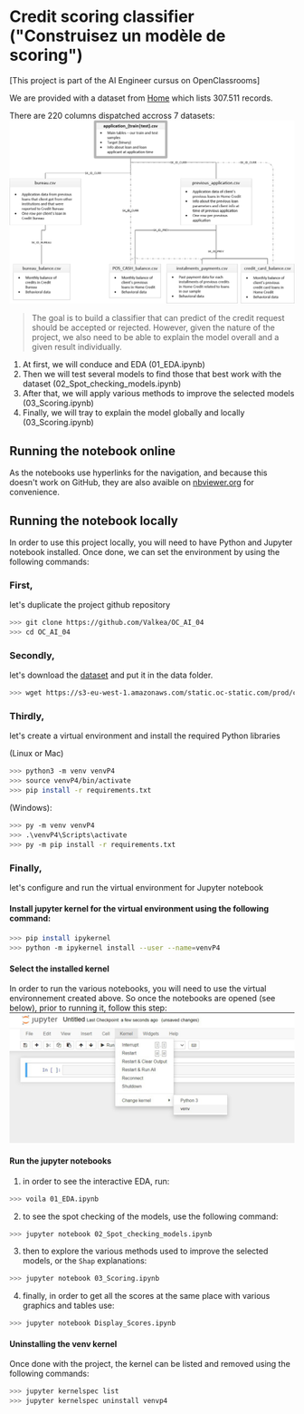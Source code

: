# Credit scoring classifier ("Construisez un modèle de scoring")

[This project is part of the AI Engineer cursus on OpenClassrooms]

We are provided with a dataset from [Home](https://s3-eu-west-1.amazonaws.com/static.oc-static.com/prod/courses/files/Parcours_data_scientist/Projet+-+Impl%C3%A9menter+un+mod%C3%A8le+de+scoring/Projet+Mise+en+prod+-+home-credit-default-risk.zip) which lists 307.511 records. 

There are 220 columns dispatched accross 7 datasets:
![alt text](medias/home_credit.png)

> The goal is to build a classifier that can predict of the credit request should be accepted or rejected.
> However, given the nature of the project, we also need to be able to explain the model overall and a given result individually.

1. At first, we will conduce and EDA (01_EDA.ipynb)
2. Then we will test several models to find those that best work with the dataset (02_Spot_checking_models.ipynb)
3. After that, we will apply various methods to improve the selected models (03_Scoring.ipynb)
4. Finally, we will tray to explain the model globally and locally (03_Scoring.ipynb)

## Running the notebook online

As the notebooks use hyperlinks for the navigation, and because this doesn't work on GitHub, they are also avaible on [nbviewer.org](https://nbviewer.org/github/Valkea/OC_AI_04/tree/main/) for convenience.

## Running the notebook locally

In order to use this project locally, you will need to have Python and Jupyter notebook installed.
Once done, we can set the environment by using the following commands:

### First, 
let's duplicate the project github repository

```bash
>>> git clone https://github.com/Valkea/OC_AI_04
>>> cd OC_AI_04
```

### Secondly,
let's download the [dataset](https://s3-eu-west-1.amazonaws.com/static.oc-static.com/prod/courses/files/Parcours_data_scientist/Projet+-+Impl%C3%A9menter+un+mod%C3%A8le+de+scoring/Projet+Mise+en+prod+-+home-credit-default-risk.zip) and put it in the data folder.

```bash
>>> wget https://s3-eu-west-1.amazonaws.com/static.oc-static.com/prod/courses/files/Parcours_data_scientist/Projet+-+Impl%C3%A9menter+un+mod%C3%A8le+de+scoring/Projet+Mise+en+prod+-+home-credit-default-risk.zip -P data
```

### Thirdly,
let's create a virtual environment and install the required Python libraries

(Linux or Mac)
```bash
>>> python3 -m venv venvP4
>>> source venvP4/bin/activate
>>> pip install -r requirements.txt
```

(Windows):
```bash
>>> py -m venv venvP4
>>> .\venvP4\Scripts\activate
>>> py -m pip install -r requirements.txt
```

### Finally,
let's configure and run the virtual environment for Jupyter notebook


#### Install jupyter kernel for the virtual environment using the following command:

```bash
>>> pip install ipykernel
>>> python -m ipykernel install --user --name=venvP4
```

#### Select the installed kernel

In order to run the various notebooks, you will need to use the virtual environnement created above.
So once the notebooks are opened (see below), prior to running it, follow this step:
![alt text](medias/venv_selection.png)

#### Run the jupyter notebooks

1. in order to see the interactive EDA, run:
```bash
>>> voila 01_EDA.ipynb
```

2. to see the spot checking of the models, use the following command:
```bash
>>> jupyter notebook 02_Spot_checking_models.ipynb 
```

3. then to explore the various methods used to improve the selected models, or the `Shap` explanations:
```bash
>>> jupyter notebook 03_Scoring.ipynb 
```

4. finally, in order to get all the scores at the same place with various graphics and tables use:
```bash
>>> jupyter notebook Display_Scores.ipynb 
```

#### Uninstalling the venv kernel
Once done with the project, the kernel can be listed and removed using the following commands:

```bash
>>> jupyter kernelspec list
>>> jupyter kernelspec uninstall venvp4
```


